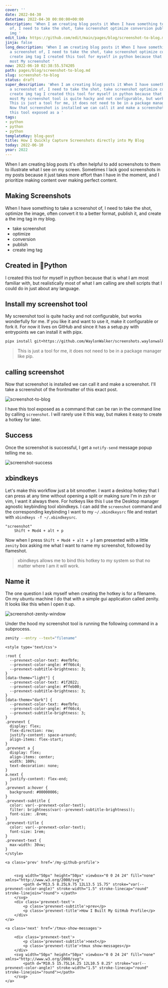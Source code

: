 ```yaml
---
cover: ''
date: 2022-04-30
datetime: 2022-04-30 00:00:00+00:00
description: 'When I am creating blog posts it When I have something to take a screenshot
  of, I need to take the shot, take screenshot optimize conversion publish create
  img '
edit_link: https://github.com/edit/main/pages/blog/screenshot-to-blog.md
jinja: false
long_description: 'When I am creating blog posts it When I have something to take
  a screenshot of, I need to take the shot, take screenshot optimize conversion publish
  create img tag I created this tool for myself in python because that is what I am
  most My screenshot '
now: 2022-06-10 02:38:55.574205
path: pages/blog/screenshot-to-blog.md
slug: screenshot-to-blog
status: draft
super_description: 'When I am creating blog posts it When I have something to take
  a screenshot of, I need to take the shot, take screenshot optimize conversion publish
  create img tag I created this tool for myself in python because that is what I am
  most My screenshot tool is quite hacky and not configurable, but works wonderfully
  This is just a tool for me, it does not need to be in a package manager like pip.
  Now that screenshot is installed we can call it and make a screenshot.  I I have
  this tool exposed as a '
tags:
- python
- python
- python
templateKey: blog-post
title: How I Quickly Capture Screenshots directly into My Blog
today: 2022-06-10
year: 2022
---
```


When I am creating blog posts it's often helpful to add screenshots to them to
illustrate what I see on my screen.  Sometimes I lack good screenshots in my
posts because it just takes more effort than I have in the moment, and I
prioritize making content over making perfect content.

## Making Screenshots

When I have something to take a screenshot of, I need to take the shot,
optimize the image, often convert it to a better format, publish it, and
create a the img tag in my blog.

* take screenshot
* optimize
* conversion
* publish
* create img tag

## Created in 🐍Python

I created this tool for myself in python because that is what I am most
familiar with, but realistically most of what I am calling are shell scripts
that I could do in just about any language.

## Install my screenshot tool

My screenshot tool is quite hacky and not configurable, but works wonderfully
for me. If you like it and want to use it, make it configurable or fork it.
For now it lives on GitHub and since it has a setup.py with entrypoints we can
install it with pipx.

``` bash
pipx install git+https://github.com/WaylonWalker/screenshots.waylonwalker.com
```

> This is just a tool for me, it does not need to be in a package manager like pip.

## calling screenshot

Now that screenshot is installed we can call it and make a screenshot.  I'll
take a screenshot of the frontmatter of this exact post.

![screenshot-to-blog](https://screenshots.waylonwalker.com/screenshot-to-blog.webp)

I have this tool exposed as a command that can be ran in the command line by
calling `screenshot`.  I will rarely use it this way, but makes it easy to
create a hotkey for later.

## Success

Once the screenshot is successful, I get a `notify-send` message popup telling me so.

![screenshot-success](https://screenshots.waylonwalker.com/screenshot-success.webp)

## xbindkeys

Let's make this workflow just a bit smoother.  I want a desktop hotkey that I
can press at any time without opening a split or making sure I'm in zsh or vim,
I want it always there.  For hotkeys like this I use the Desktop manager
agnostic keybinding tool xbindkeys.  I can add the `screenshot` command and the
corresponding keybinding I want to my `~/.xbindkeysrc` file and restart with
`xbindkeys -f ~/.xbindkeysrc`.

```
"screenshot"
    Shift + Mod4 + alt + p
```

Now when I press `Shift + Mod4 + alt + p` I am presented with a little `zenity`
box asking me what I want to name my screenshot, followed by flameshot.

> xbindkeys allows me to bind this hotkey to my system so that no matter where
> I am it will work.

## Name it

The one question I ask myself when creating the hotkey is for a filename.  On
my ubuntu machine I do that with a simple gui application called zenity.  It
looks like this when I open it up.

![screenshot-zenity-window](https://screenshots.waylonwalker.com/screenshot-zenity-window.webp)

Under the hood my screenshot tool is running the following command in a subprocess.

```bash
zenity --entry --text="filename"
```
<div class='prevnext'>

    <style type='text/css'>

    :root {
      --prevnext-color-text: #eefbfe;
      --prevnext-color-angle: #ff66c4;
      --prevnext-subtitle-brightness: 3;
    }
    [data-theme="light"] {
      --prevnext-color-text: #1f2022;
      --prevnext-color-angle: #ffeb00;
      --prevnext-subtitle-brightness: 3;
    }
    [data-theme="dark"] {
      --prevnext-color-text: #eefbfe;
      --prevnext-color-angle: #ff66c4;
      --prevnext-subtitle-brightness: 3;
    }
    .prevnext {
      display: flex;
      flex-direction: row;
      justify-content: space-around;
      align-items: flex-start;
    }
    .prevnext a {
      display: flex;
      align-items: center;
      width: 100%;
      text-decoration: none;
    }
    a.next {
      justify-content: flex-end;
    }
    .prevnext a:hover {
      background: #00000006;
    }
    .prevnext-subtitle {
      color: var(--prevnext-color-text);
      filter: brightness(var(--prevnext-subtitle-brightness));
      font-size: .8rem;
    }
    .prevnext-title {
      color: var(--prevnext-color-text);
      font-size: 1rem;
    }
    .prevnext-text {
      max-width: 30vw;
    }
    </style>
    
    <a class='prev' href='/my-github-profile'>
    

        <svg width="50px" height="50px" viewbox="0 0 24 24" fill="none" xmlns="http://www.w3.org/2000/svg">
            <path d="M13.5 8.25L9.75 12L13.5 15.75" stroke="var(--prevnext-color-angle)" stroke-width="1.5" stroke-linecap="round" stroke-linejoin="round"> </path>
        </svg>
        <div class='prevnext-text'>
            <p class='prevnext-subtitle'>prev</p>
            <p class='prevnext-title'>How I Built My GitHub Profile</p>
        </div>
    </a>
    
    <a class='next' href='/tmux-show-messages'>
    
        <div class='prevnext-text'>
            <p class='prevnext-subtitle'>next</p>
            <p class='prevnext-title'>tmux show-messages</p>
        </div>
        <svg width="50px" height="50px" viewbox="0 0 24 24" fill="none" xmlns="http://www.w3.org/2000/svg">
            <path d="M10.5 15.75L14.25 12L10.5 8.25" stroke="var(--prevnext-color-angle)" stroke-width="1.5" stroke-linecap="round" stroke-linejoin="round"></path>
        </svg>
    </a>
  </div>